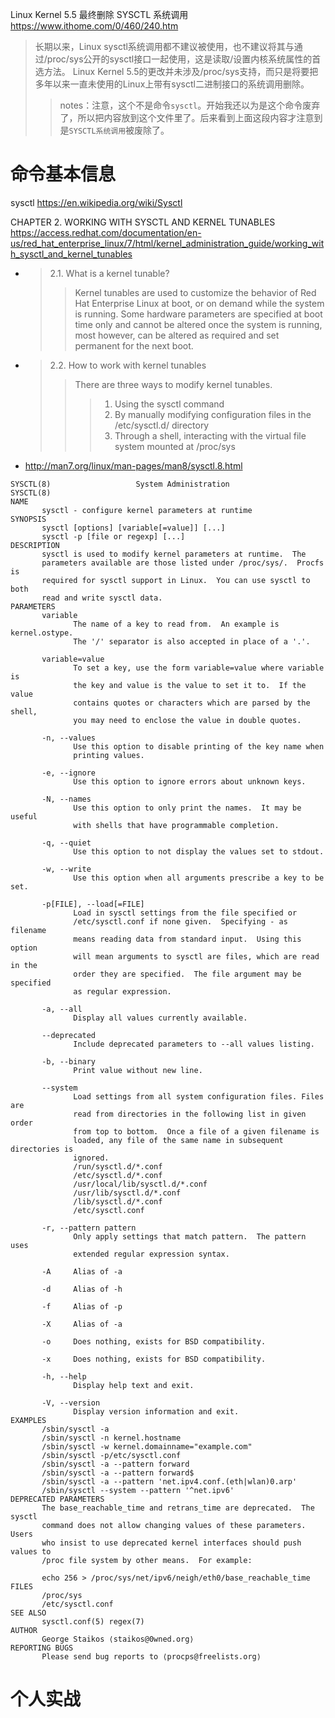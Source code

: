 
Linux Kernel 5.5 最终删除 SYSCTL 系统调用 https://www.ithome.com/0/460/240.htm
> 长期以来，Linux sysctl系统调用都不建议被使用，也不建议将其与通过/proc/sys公开的sysctl接口一起使用，这是读取/设置内核系统属性的首选方法。 Linux Kernel 5.5的更改并未涉及/proc/sys支持，而只是将要把多年以来一直未使用的Linux上带有sysctl二进制接口的系统调用删除。
>> notes：注意，这个不是命令`sysctl`。开始我还以为是这个命令废弃了，所以把内容放到这个文件里了。后来看到上面这段内容才注意到是`SYSCTL系统调用`被废除了。

# 命令基本信息

sysctl https://en.wikipedia.org/wiki/Sysctl

CHAPTER 2. WORKING WITH SYSCTL AND KERNEL TUNABLES https://access.redhat.com/documentation/en-us/red_hat_enterprise_linux/7/html/kernel_administration_guide/working_with_sysctl_and_kernel_tunables
- > 2.1. What is a kernel tunable?
  >> Kernel tunables are used to customize the behavior of Red Hat Enterprise Linux at boot, or on demand while the system is running. Some hardware parameters are specified at boot time only and cannot be altered once the system is running, most however, can be altered as required and set permanent for the next boot.
- > 2.2. How to work with kernel tunables
  >> There are three ways to modify kernel tunables.
  >>> 1. Using the sysctl command
  >>> 2. By manually modifying configuration files in the /etc/sysctl.d/ directory
  >>> 3. Through a shell, interacting with the virtual file system mounted at /proc/sys
  
- http://man7.org/linux/man-pages/man8/sysctl.8.html
```
SYSCTL(8)                   System Administration                  SYSCTL(8)
NAME
       sysctl - configure kernel parameters at runtime
SYNOPSIS
       sysctl [options] [variable[=value]] [...]
       sysctl -p [file or regexp] [...]
DESCRIPTION
       sysctl is used to modify kernel parameters at runtime.  The
       parameters available are those listed under /proc/sys/.  Procfs is
       required for sysctl support in Linux.  You can use sysctl to both
       read and write sysctl data.
PARAMETERS
       variable
              The name of a key to read from.  An example is kernel.ostype.
              The '/' separator is also accepted in place of a '.'.

       variable=value
              To set a key, use the form variable=value where variable is
              the key and value is the value to set it to.  If the value
              contains quotes or characters which are parsed by the shell,
              you may need to enclose the value in double quotes.

       -n, --values
              Use this option to disable printing of the key name when
              printing values.

       -e, --ignore
              Use this option to ignore errors about unknown keys.

       -N, --names
              Use this option to only print the names.  It may be useful
              with shells that have programmable completion.

       -q, --quiet
              Use this option to not display the values set to stdout.

       -w, --write
              Use this option when all arguments prescribe a key to be set.

       -p[FILE], --load[=FILE]
              Load in sysctl settings from the file specified or
              /etc/sysctl.conf if none given.  Specifying - as filename
              means reading data from standard input.  Using this option
              will mean arguments to sysctl are files, which are read in the
              order they are specified.  The file argument may be specified
              as regular expression.

       -a, --all
              Display all values currently available.

       --deprecated
              Include deprecated parameters to --all values listing.

       -b, --binary
              Print value without new line.

       --system
              Load settings from all system configuration files. Files are
              read from directories in the following list in given order
              from top to bottom.  Once a file of a given filename is
              loaded, any file of the same name in subsequent directories is
              ignored.
              /run/sysctl.d/*.conf
              /etc/sysctl.d/*.conf
              /usr/local/lib/sysctl.d/*.conf
              /usr/lib/sysctl.d/*.conf
              /lib/sysctl.d/*.conf
              /etc/sysctl.conf

       -r, --pattern pattern
              Only apply settings that match pattern.  The pattern uses
              extended regular expression syntax.

       -A     Alias of -a

       -d     Alias of -h

       -f     Alias of -p

       -X     Alias of -a

       -o     Does nothing, exists for BSD compatibility.

       -x     Does nothing, exists for BSD compatibility.

       -h, --help
              Display help text and exit.

       -V, --version
              Display version information and exit.
EXAMPLES
       /sbin/sysctl -a
       /sbin/sysctl -n kernel.hostname
       /sbin/sysctl -w kernel.domainname="example.com"
       /sbin/sysctl -p/etc/sysctl.conf
       /sbin/sysctl -a --pattern forward
       /sbin/sysctl -a --pattern forward$
       /sbin/sysctl -a --pattern 'net.ipv4.conf.(eth|wlan)0.arp'
       /sbin/sysctl --system --pattern '^net.ipv6'
DEPRECATED PARAMETERS
       The base_reachable_time and retrans_time are deprecated.  The sysctl
       command does not allow changing values of these parameters.  Users
       who insist to use deprecated kernel interfaces should push values to
       /proc file system by other means.  For example:

       echo 256 > /proc/sys/net/ipv6/neigh/eth0/base_reachable_time
FILES
       /proc/sys
       /etc/sysctl.conf
SEE ALSO
       sysctl.conf(5) regex(7)
AUTHOR
       George Staikos ⟨staikos@0wned.org⟩
REPORTING BUGS
       Please send bug reports to ⟨procps@freelists.org⟩
```

# 个人实战

